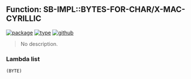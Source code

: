## Function: SB-IMPL::BYTES-FOR-CHAR/X-MAC-CYRILLIC
[![package](https://img.shields.io/badge/Package-SB--IMPL-5f9ea0.svg?style=social&colorA=999999)](../) [![type](https://img.shields.io/badge/Type-Function-5f9ea0.svg?style=social&colorA=999999)](../#function) [![github](https://img.shields.io/badge/GitHub-View_the_source-5f9ea0.svg?style=social&colorA=999999&logo=github)](https://github.com/sbcl/sbcl/blob/master/src/code/external-formats/enc-cyr.lisp/) 

> No description.

### Lambda list
```
(BYTE)
```
